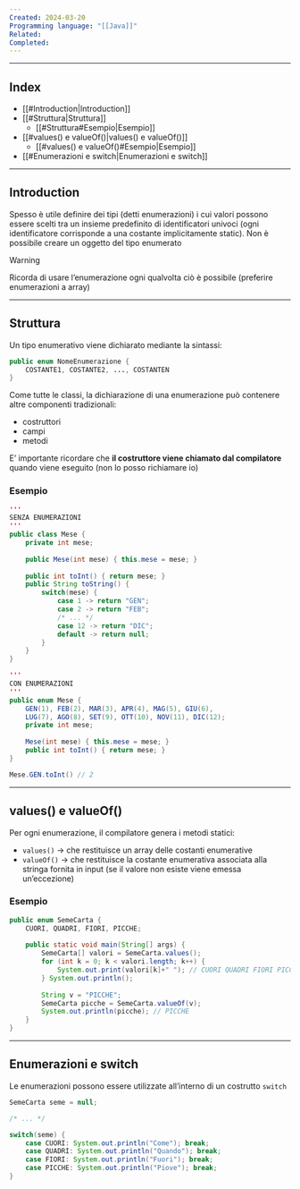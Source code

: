```yaml
---
Created: 2024-03-20
Programming language: "[[Java]]"
Related: 
Completed:
---
```

---
## Index
- [[#Introduction|Introduction]]
- [[#Struttura|Struttura]]
	- [[#Struttura#Esempio|Esempio]]
- [[#values() e valueOf()|values() e valueOf()]]
	- [[#values() e valueOf()#Esempio|Esempio]]
- [[#Enumerazioni e switch|Enumerazioni e switch]]
---
## Introduction
Spesso è utile definire dei tipi (detti enumerazioni) i cui valori possono essere scelti tra un insieme predefinito di identificatori univoci (ogni identificatore corrisponde a una costante implicitamente static).
Non è possibile creare un oggetto del tipo enumerato

> [!warning]
> Ricorda di usare l’enumerazione ogni qualvolta ciò è possibile (preferire enumerazioni a array)

---
## Struttura
Un tipo enumerativo viene dichiarato mediante la sintassi:
```java
public enum NomeEnumerazione {
	COSTANTE1, COSTANTE2, ..., COSTANTEN
}
```

Come tutte le classi, la dichiarazione di una enumerazione può contenere altre componenti tradizionali:
- costruttori
- campi
- metodi

E’ importante ricordare che **il costruttore viene chiamato dal compilatore** quando viene eseguito (non lo posso richiamare io)

### Esempio
```java
'''
SENZA ENUMERAZIONI
'''
public class Mese {
	private int mese;
	
	public Mese(int mese) { this.mese = mese; }
	
	public int toInt() { return mese; }
	public String toString() {
		switch(mese) {
			case 1 -> return "GEN";
			case 2 -> return "FEB";
			/* ... */
			case 12 -> return "DIC";
			default -> return null;
		}
	}
}

'''
CON ENUMERAZIONI
'''
public enum Mese {
	GEN(1), FEB(2), MAR(3), APR(4), MAG(5), GIU(6),
	LUG(7), AGO(8), SET(9), OTT(10), NOV(11), DIC(12);
	private int mese;
	
	Mese(int mese) { this.mese = mese; }
	public int toInt() { return mese; }
}

Mese.GEN.toInt() // 2
```

---
## values() e valueOf()
Per ogni enumerazione, il compilatore genera i metodi statici:
- `values()` → che restituisce un array delle costanti enumerative
- `valueOf()` → che restituisce la costante enumerativa associata alla stringa fornita in input (se il valore non esiste viene emessa un’eccezione)

### Esempio
```java
public enum SemeCarta {  
    CUORI, QUADRI, FIORI, PICCHE;  
  
    public static void main(String[] args) {  
        SemeCarta[] valori = SemeCarta.values();  
        for (int k = 0; k < valori.length; k++) {  
            System.out.print(valori[k]+" "); // CUORI QUADRI FIORI PICCHE
        } System.out.println();
        
        String v = "PICCHE";  
        SemeCarta picche = SemeCarta.valueOf(v);  
        System.out.println(picche); // PICCHE
    }  
}
```

---
## Enumerazioni e switch
Le enumerazioni possono essere utilizzate all’interno di un costrutto `switch`

```java
SemeCarta seme = null;

/* ... */

switch(seme) {
	case CUORI: System.out.println("Come"); break;
	case QUADRI: System.out.println("Quando"); break;
	case FIORI: System.out.println("Fuori"); break;
	case PICCHE: System.out.println("Piove"); break;
}
```